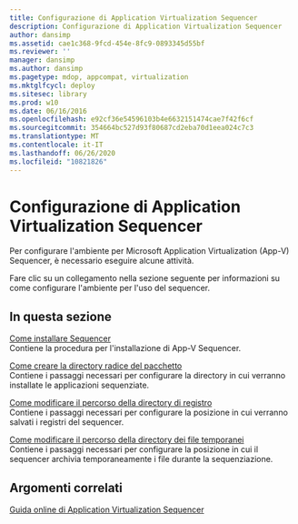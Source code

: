 ```yaml
---
title: Configurazione di Application Virtualization Sequencer
description: Configurazione di Application Virtualization Sequencer
author: dansimp
ms.assetid: cae1c368-9fcd-454e-8fc9-0893345d55bf
ms.reviewer: ''
manager: dansimp
ms.author: dansimp
ms.pagetype: mdop, appcompat, virtualization
ms.mktglfcycl: deploy
ms.sitesec: library
ms.prod: w10
ms.date: 06/16/2016
ms.openlocfilehash: e92cf36e54596103b4e6632151474cae7f42f6cf
ms.sourcegitcommit: 354664bc527d93f80687cd2eba70d1eea024c7c3
ms.translationtype: MT
ms.contentlocale: it-IT
ms.lasthandoff: 06/26/2020
ms.locfileid: "10821826"
---
```

# Configurazione di Application Virtualization Sequencer


Per configurare l'ambiente per Microsoft Application Virtualization (App-V) Sequencer, è necessario eseguire alcune attività.

Fare clic su un collegamento nella sezione seguente per informazioni su come configurare l'ambiente per l'uso del sequencer.

## In questa sezione


<a href="" id="how-to-install-the-sequencer"></a>[Come installare Sequencer](how-to-install-the-sequencer.md)  
Contiene la procedura per l'installazione di App-V Sequencer.

<a href="" id="how-to-create-the-package-root-directory"></a>[Come creare la directory radice del pacchetto](how-to-create-the-package-root-directory.md)  
Contiene i passaggi necessari per configurare la directory in cui verranno installate le applicazioni sequenziate.

<a href="" id="how-to-modify-the-location-of-the-log-directory"></a>[Come modificare il percorso della directory di registro](how-to-modify-the-location-of-the-log-directory.md)  
Contiene i passaggi necessari per configurare la posizione in cui verranno salvati i registri del sequencer.

<a href="" id="how-to-modify-the-location-of-the-scratch-directory"></a>[Come modificare il percorso della directory dei file temporanei](how-to-modify-the-location-of-the-scratch-directory.md)  
Contiene i passaggi necessari per configurare la posizione in cui il sequencer archivia temporaneamente i file durante la sequenziazione.

## Argomenti correlati


[Guida online di Application Virtualization Sequencer](application-virtualization-sequencer-online-help.md)

 

 





